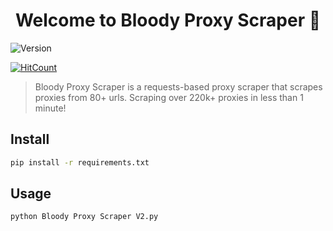 <h1 align="center">Welcome to Bloody Proxy Scraper 👋</h1>

<p>
  <img alt="Version" src="https://img.shields.io/badge/version-v2.0.9-purple.svg?cacheSeconds=2592000" />
</p>

[![HitCount](https://hits.dwyl.com/NoobToolzz/Bloody-Proxy-Scraper.svg?style=flat)](http://hits.dwyl.com/NoobToolzz/Bloody-Proxy-Scraper)

> Bloody Proxy Scraper is a requests-based proxy scraper that scrapes proxies from 80+ urls. Scraping over 220k+ proxies in less than 1 minute!


## Install

```sh
pip install -r requirements.txt
```

## Usage

```sh
python Bloody Proxy Scraper V2.py
```
